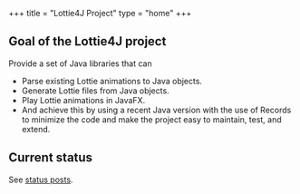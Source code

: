+++
title = "Lottie4J Project"
type = "home"
+++

## Goal of the Lottie4J project

Provide a set of Java libraries that can

* Parse existing Lottie animations to Java objects.
* Generate Lottie files from Java objects.
* Play Lottie animations in JavaFX.
* And achieve this by using a recent Java version with the use of Records to minimize the code and make the project easy to maintain, test, and extend.

## Current status

See [status posts](/status/).

